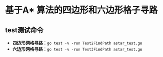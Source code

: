 # 基于A* 算法的四边形和六边形格子寻路

## test测试命令
- **四边形网格寻路**：`go test -v -run Test2FindPath astar_test.go`
- **六边形网格寻路**：`go test -v -run Test3FindPath astar_test.go`